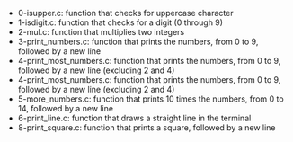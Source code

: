 * 0-isupper.c: function that checks for uppercase character
* 1-isdigit.c: function that checks for a digit (0 through 9)
* 2-mul.c: function that multiplies two integers
* 3-print_numbers.c: function that prints the numbers, from 0 to 9, followed by a new line
* 4-print_most_numbers.c: function that prints the numbers, from 0 to 9, followed by a new line (excluding 2 and 4)
* 4-print_most_numbers.c: function that prints the numbers, from 0 to 9, followed by a new line (excluding 2 and 4)
* 5-more_numbers.c: function that prints 10 times the numbers, from 0 to 14, followed by a new line
* 6-print_line.c: function that draws a straight line in the terminal
* 8-print_square.c: function that prints a square, followed by a new line
